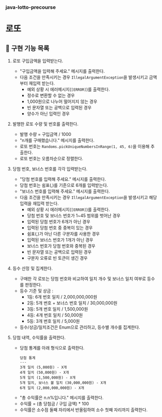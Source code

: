 ### java-lotto-precourse

# 로또

## 🚀 구현 기능 목록

1. 로또 구입금액을 입력받는다.
    - "구입금액을 입력해 주세요." 메시지를 출력한다.
    - 다음 조건을 만족시키는 경우 `IllegalArgumentException`을 발생시키고 금액부터 재입력 받는다.
      - 예외 상황 시 에러메시지(`[ERROR]`)를 출력한다.
      - 정수로 변환할 수 없는 경우
      - 1,000원으로 나누어 떨어지지 않는 경우
      - 빈 문자열 또는 공백으로 입력된 경우
      - 양수가 아닌 입력인 경우


2. 발행한 로또 수량 및 번호를 출력한다.
    - 발행 수량 = 구입금액 / 1000
    - "n개를 구매했습니다." 메시지를 출력한다.
    - 로또 번호는 `Randoms.pickUniqueNumbersInRange(1, 45, 6)`을 이용해 추출한다.
    - 로또 번호는 오름차순으로 정렬한다.


3. 당첨 번호, 보너스 번호를 각각 입력받는다.
    - "당첨 번호를 입력해 주세요." 메시지를 출력한다.
    - 당첨 번호는 쉼표(,)를 기준으로 6개를 입력받는다.
    - "보너스 번호를 입력해 주세요." 메시지를 출력한다.
    - 다음 조건을 만족시키는 경우 `IllegalArgumentException`을 발생시키고 해당 입력을 재입력 받는다.
      - 예외 상황 시 에러메시지(`[ERROR]`)를 출력한다.
      - 당첨 번호 및 보너스 번호가 1~45 범위를 벗어난 경우
      - 입력된 당첨 번호가 6개가 아닌 경우
      - 입력된 당첨 번호 중 중복이 있는 경우
      - 쉼표(,)가 아닌 다른 구분자를 사용한 경우
      - 입력된 보너스 번호가 1개가 아닌 경우
      - 보너스 번호가 당첨 번호와 중복된 경우
      - 빈 문자열 또는 공백으로 입력된 경우
      - 구분자 오류로 빈 토큰이 생긴 경우


4. 등수 산정 및 집계한다.
    - 구매한 각 로또는 당첨 번호와 비교하여 일치 개수 및 보너스 일치 여부로 등수를 판정한다.
    - 등수 기준 및 상금 :
      - 1등: 6개 번호 일치 / 2,000,000,000원
      - 2등: 5개 번호 + 보너스 번호 일치 / 30,000,000원
      - 3등: 5개 번호 일치 / 1,500,000원
      - 4등: 4개 번호 일치 / 50,000원
      - 5등: 3개 번호 일치 / 5,000원
    - 등수/상금/일치조건은 Enum으로 관리하고, 등수별 개수를 집계한다.


5. 당첨 내역, 수익률을 출력한다.
    - 당첨 통계를 아래 형식으로 출력한다.
      ```
      당첨 통계
      ---
      3개 일치 (5,000원) - X개
      4개 일치 (50,000원) - X개
      5개 일치 (1,500,000원) - X개
      5개 일치, 보너스 볼 일치 (30,000,000원) - X개
      6개 일치 (2,000,000,000원) - X개
      ```
    - "총 수익률은 n.n%입니다." 메시지를 출력한다.
    - 수익률 = (총 당첨금 / 구입 금액) * 100
    - 수익률은 소수점 둘째 자리에서 반올림하여 소수 첫째 자리까지 출력한다.